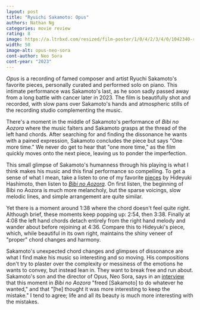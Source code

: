 ```yaml
---
layout: post
title: "Ryuichi Sakamoto: Opus"
authors: Nathan Ng
categories: movie review
rating: 8
image: https://a.ltrbxd.com/resized/film-poster/1/0/4/2/3/4/0/1042340-ryuichi-sakamoto-opus-0-2000-0-3000-crop.jpg?v=6a8eb32121
width: 50
image-alt: opus-neo-sora
cont-author: Neo Sora
cont-year: "2023"
---
```

*Opus* is a recording of famed composer and artist Ryuchi Sakamoto's favorite pieces, personally curated and performed solo on piano.
This intimate performance was Sakamoto's last, as he soon sadly passed away from a long battle with cancer later in 2023.
The film is beautifully shot and recorded, with slow pans over Sakamoto's hands and atmospheric stills of the recording studio complementing the music.

There's a moment in the middle of Sakamoto's performance of *Bibi no Aozora* where the music falters and Sakamoto grasps at the thread of the left hand chords. 
After searching for and finding the dissonance he wants with a pained expression, Sakamoto concludes the piece but says "One more time."
We never do get to hear that "one more time," as the film quickly moves onto the next piece, leaving us to ponder the imperfection.

This small glimpse of Sakamoto's humanness through his playing is what I think makes his music and this final performance so compelling. 
To get a sense of what I mean, take a listen to one of my favorite [pieces](https://open.spotify.com/track/79V5WPD3ZmojHUlRIhD2FG?si=cJ5h38p2Rqys63Tq0ndX8w) by Hideyuki Hashimoto, then listen to [*Bibi no Aozora*](https://open.spotify.com/track/4aELmg8RDtltazku6vkO17?si=1e1-RgZ9RgmAOEoq74hO5g).
On first listen, the beginning of Bibi no Aozora is much more melancholy, but the sparse voicings, slow melodic lines, and simple arrangement are quite similar.

Yet there is a moment around 1:38 where the chord doesn't feel quite right. 
Although brief, these moments keep popping up: 2:54, then 3:38.
Finally at 4:08 the left hand chords detach entirely from the right hand melody and wander about before rejoining at 4:36.
Compare this to Hideyuki's piece, which, while beautiful in its own right, maintains the shiny veneer of "proper" chord changes and harmony.

Sakamoto's unexpected chord changes and glimpses of dissonance are what I find make his music so interesting and so moving. 
His compositions don't try to plaster over the complexity or messiness of the emotions he wants to convey, but instead lean in.
They want to break free and run about.
Sakamoto's son and the director of Opus, Neo Sora, says in an [interview](https://www.documentary.org/online-feature/more-interesting-keep-mistake-neo-sora-discusses-ryuichi-sakamoto-opus) that this moment in *Bibi no Aozora* "freed [Sakamoto] to do whatever he wanted," and that "[he] thought it was more interesting to keep the mistake."
I tend to agree; life and all its beauty is much more interesting with the mistakes.
